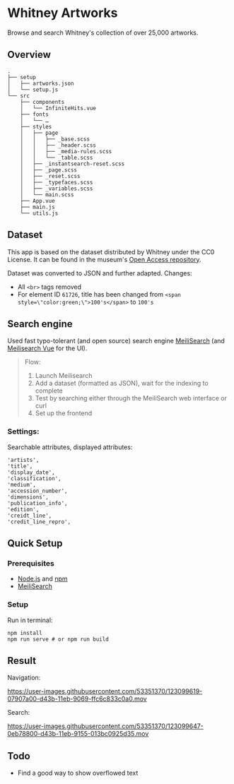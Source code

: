 # Whitney Artworks

Browse and search Whitney's collection of over 25,000 artworks.

## Overview

```
.
├── setup
│   ├── artworks.json
│   └── setup.js
└── src
    ├── components
    │   └── InfiniteHits.vue
    ├── fonts
    │   └── …
    ├── styles
    │   ├── page
    │   │   ├── _base.scss
    │   │   ├── _header.scss
    │   │   ├── _media-rules.scss
    │   │   └── _table.scss
    │   ├── _instantsearch-reset.scss
    │   ├── _page.scss
    │   ├── _reset.scss
    │   ├── _typefaces.scss
    │   ├── _variables.scss
    │   └── main.scss
    ├── App.vue
    ├── main.js
    └── utils.js
```

## Dataset

This app is based on the dataset distributed by Whitney under the CC0 License. It can be found in the museum's [Open Access repository](https://github.com/whitneymuseum/open-access/).

Dataset was converted to JSON and further adapted. Changes:
- All `<br>` tags removed
- For element ID `61726`, title has been changed from `<span style=\"color:green;\">100's</span>` to `100's`

## Search engine

Used fast typo-tolerant (and open source) search engine [MeiliSearch](https://www.meilisearch.com) (and [Meilisearch Vue](https://github.com/meilisearch/meilisearch-vue) for the UI).

> Flow:  
> 1. Launch Meilisearch
> 2. Add a dataset (formatted as JSON), wait for the indexing to complete
> 3. Test by searching either through the MeiliSearch web interface or curl
> 4. Set up the frontend

### Settings:

Searchable attributes, displayed attributes:
```
'artists',
'title',
'display_date',
'classification',
'medium',
'accession_number',
'dimensions',
'publication_info',
'edition',
'creidt_line',
'credit_line_repro',
```

## Quick Setup

### Prerequisites

- [Node.js](https://nodejs.org/) and [npm](https://www.npmjs.com/)
- [MeiliSearch](https://www.meilisearch.com)

### Setup

Run in terminal:
```shell
npm install
npm run serve # or npm run build
```

## Result

Navigation:  

https://user-images.githubusercontent.com/53351370/123099619-07907a00-d43b-11eb-9069-ffc6c833c0a0.mov

Search:  

https://user-images.githubusercontent.com/53351370/123099647-0eb78800-d43b-11eb-9155-013bc0925d35.mov

## Todo

- Find a good way to show overflowed text
